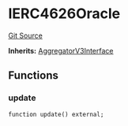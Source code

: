 # IERC4626Oracle
[Git Source](https://github.com/Level-Money/contracts/blob/0fa663cd541ef95fb08cd2849fd8cc2be3967548/src/v2/interfaces/level/IERC4626Oracle.sol)

**Inherits:**
[AggregatorV3Interface](/src/v1/interfaces/AggregatorV3Interface.sol/interface.AggregatorV3Interface.md)


## Functions
### update


```solidity
function update() external;
```

